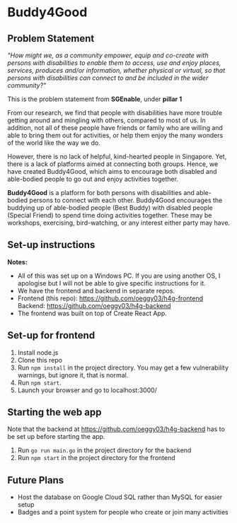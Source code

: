 # Buddy4Good

## Problem Statement 

*"How might we, as a community empower, equip and co-create with persons with disabilities to enable them to access, use and enjoy places, services, produces and/or information, whether physical or virtual, so that persons with disabilities can connect to and be included in the wider community?"*

This is the problem statement from **SGEnable**, under **pillar 1**

From our research, we find that people with disabilities have more trouble getting around and mingling with others, compared to most of us. In addition, not all of these people have friends or family who are willing and able to bring them out for activities, or help them enjoy the many wonders of the world like the way we do.

However, there is no lack of helpful, kind-hearted people in Singapore. Yet, there is a lack of platforms aimed at connecting both groups. Hence, we have created Buddy4Good, which aims to encourage both disabled and able-bodied people to go out and enjoy activities together.

**Buddy4Good** is a platform for both persons with disabilities and able-bodied persons to connect with each other. Buddy4Good encourages the buddying up of able-bodied people (Best Buddy) with disabled people (Special Friend) to spend time doing activities together. These may be workshops, exercising, bird-watching, or any interest either party may have.

## Set-up instructions 
**Notes:**

- All of this was set up on a Windows PC. If you are using another OS, I apologise but I will not be able to give specific instructions for it.
- We have the frontend and backend in separate repos.
- Frontend (this repo): https://github.com/oeggy03/h4g-frontend Backend: https://github.com/oeggy03/h4g-backend
- The frontend was built on top of Create React App.

## Set-up for frontend

1. Install node.js
2. Clone this repo
3. Run ```npm install``` in the project directory. You may get a few vulnerability warnings, but ignore it, that is normal.
4. Run ```npm start```.
5. Launch your browser and go to localhost:3000/


## Starting the web app
Note that the backend at https://github.com/oeggy03/h4g-backend has to be set up before starting the app.

1. Run `go run main.go` in the project directory for the backend
2. Run `npm start` in the project directory for the frontend



## Future Plans

- Host the database on Google Cloud SQL rather than MySQL for easier setup
- Badges and a point system for people who create or join many activities
